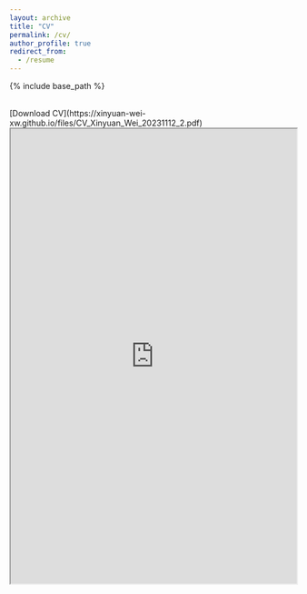 ```yaml
---
layout: archive
title: "CV"
permalink: /cv/
author_profile: true
redirect_from:
  - /resume
---
```


{% include base_path %}

<br/>
[Download CV](https://xinyuan-wei-xw.github.io/files/CV_Xinyuan_Wei_20231112_2.pdf)
<iframe src="https://xinyuan-wei-xw.github.io/files/CV_Xinyuan_Wei_20231112_2.pdf" width="100%" height="800px"></iframe>

